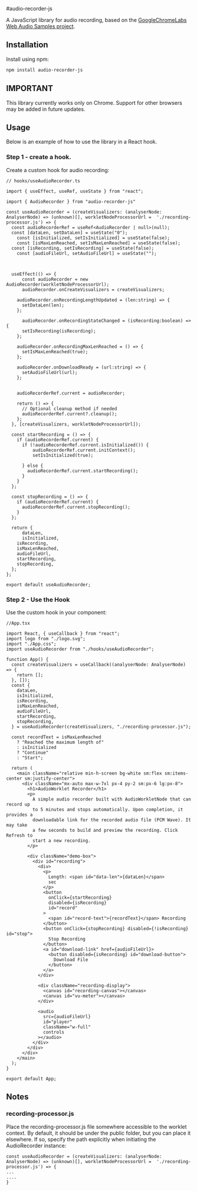 #audio-recorder-js

A JavaScript library for audio recording, based on the [GoogleChromeLabs Web Audio Samples project](https://github.com/GoogleChromeLabs/web-audio-samples/tree/main/src/audio-worklet/migration/worklet-recorder).


## Installation

Install using npm:
```sh
npm install audio-recorder-js
```

## IMPORTANT
This library currently works only on Chrome. Support for other browsers may be added in future updates.

## Usage

Below is an example of how to use the library in a React hook.


### Step 1 - create a hook.

Create a custom hook for audio recording:

```
// hooks/useAudioRecorder.ts

import { useEffect, useRef, useState } from "react";

import { AudioRecorder } from "audio-recorder-js"

const useAudioRecorder = (createVisualizers: (analyserNode: AnalyserNode) => (unknown)[], workletNodeProcessorUrl =  './recording-processor.js') => {
  const audioRecorderRef = useRef<AudioRecorder | null>(null);
  const [dataLen, setDataLen] = useState("0");
    const [isInitialized, setIsInitialized] = useState(false);
    const [isMaxLenReached, setIsMaxLenReached] = useState(false);
  const [isRecording, setIsRecording] = useState(false);
    const [audioFileUrl, setAudioFileUrl] = useState("");


  
  useEffect(() => {
      const audioRecorder = new AudioRecorder(workletNodeProcessorUrl);
      audioRecorder.onCreateVisualizers = createVisualizers;

    audioRecorder.onRecordingLengthUpdated = (len:string) => {
      setDataLen(len);
    };

      audioRecorder.onRecordingStateChanged = (isRecording:boolean) => {
      setIsRecording(isRecording);
    };

    audioRecorder.onRecordingMaxLenReached = () => {
      setIsMaxLenReached(true);
    };

    audioRecorder.onDownloadReady = (url:string) => {
      setAudioFileUrl(url);
    };
      

    audioRecorderRef.current = audioRecorder;

    return () => {
      // Optional cleanup method if needed
      audioRecorderRef.current?.cleanup();
    };
  }, [createVisualizers, workletNodeProcessorUrl]);

  const startRecording = () => {
    if (audioRecorderRef.current) {
      if (!audioRecorderRef.current.isInitialized()) {
          audioRecorderRef.current.initContext();
          setIsInitialized(true);
        
      } else {
        audioRecorderRef.current.startRecording();
      }
    }
  };

  const stopRecording = () => {
    if (audioRecorderRef.current) {
      audioRecorderRef.current.stopRecording();
    }
  };

  return {
      dataLen,
      isInitialized,
    isRecording,
    isMaxLenReached,
    audioFileUrl,
    startRecording,
    stopRecording,
  };
};

export default useAudioRecorder;

```

### Step 2 - Use the Hook

Use the custom hook in your component:

```
//App.tsx

import React, { useCallback } from "react";
import logo from "./logo.svg";
import "./App.css";
import useAudioRecorder from "./hooks/useAudioRecorder";

function App() {
  const createVisualizers = useCallback((analyserNode: AnalyserNode) => {
    return [];
  }, []);
  const {
    dataLen,
    isInitialized,
    isRecording,
    isMaxLenReached,
    audioFileUrl,
    startRecording,
    stopRecording,
  } = useAudioRecorder(createVisualizers, "./recording-processor.js");

  const recordText = isMaxLenReached
    ? "Reached the maximum length of"
    : isInitialized
    ? "Continue"
    : "Start";

  return (
    <main className="relative min-h-screen bg-white sm:flex sm:items-center sm:justify-center">
      <div className="mx-auto max-w-7xl px-4 py-2 sm:px-6 lg:px-8">
        <h1>AudioWorklet Recorder</h1>
        <p>
          A simple audio recorder built with AudioWorkletNode that can record up
          to 5 minutes and stops automatically. Upon completion, it provides a
          downloadable link for the recorded audio file (PCM Wave). It may take
          a few seconds to build and preview the recording. Click Refresh to
          start a new recording.
        </p>

        <div className="demo-box">
          <div id="recording">
            <div>
              <p>
                Length: <span id="data-len">{dataLen}</span>
                sec
              </p>
              <button
                onClick={startRecording}
                disabled={isRecording}
                id="record"
              >
                <span id="record-text">{recordText}</span> Recording
              </button>
              <button onClick={stopRecording} disabled={!isRecording} id="stop">
                Stop Recording
              </button>
              <a id="download-link" href={audioFileUrl}>
                <button disabled={isRecording} id="download-button">
                  Download File
                </button>
              </a>
            </div>

            <div className="recording-display">
              <canvas id="recording-canvas"></canvas>
              <canvas id="vu-meter"></canvas>
            </div>

            <audio
              src={audioFileUrl}
              id="player"
              className="w-full"
              controls
            ></audio>
          </div>
        </div>
      </div>
    </main>
  );
}

export default App;
```

## Notes

### recording-processor.js

Place the recording-processor.js file somewhere accessible to the worklet context. By default, it should be under the public folder, but you can place it elsewhere. If so, specify the path explicitly when initiating the AudioRecorder instance:

```
const useAudioRecorder = (createVisualizers: (analyserNode: AnalyserNode) => (unknown)[], workletNodeProcessorUrl =  './recording-processor.js') => {
...
....
}
```